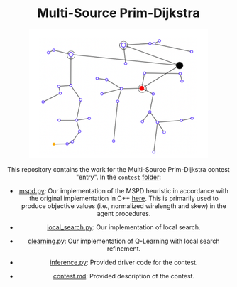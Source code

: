 <h1 align="center">Multi-Source Prim-Dijkstra</h1>
<p align="center"><img src="images/mspd_tree.png" width="80%"/></p>
<div align="center">


This repository contains the work for the Multi-Source Prim-Dijkstra contest "entry". In the `contest` [folder](https://github.com/EmilyOng/mspd/tree/main/contest):
- [mspd.py](https://github.com/EmilyOng/mspd/blob/main/contest/mspd.py): Our implementation of the MSPD heuristic in accordance with the original implementation in C++ [here](https://github.com/TILOS-AI-Institute/Multi-Source-Prim-Dijkstra/blob/main/src/STT/MSPD/STT.cpp). This is primarily used to produce objective values (i.e., normalized wirelength and skew) in the agent procedures.
- [local_search.py](https://github.com/EmilyOng/mspd/blob/main/contest/local_search.py): Our implementation of local search.
- [qlearning.py](https://github.com/EmilyOng/mspd/blob/main/contest/qlearning.py): Our implementation of Q-Learning with local search refinement.

- [inference.py](https://github.com/EmilyOng/mspd/blob/main/contest/inference.py): Provided driver code for the contest.
- [contest.md](https://github.com/EmilyOng/mspd/blob/main/contest/contest.md): Provided description of the contest.
